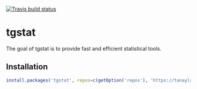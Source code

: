 <!-- badges: start -->
[![Travis build status](https://travis-ci.com/tanaylab/tgstat.svg?branch=master)](https://travis-ci.org/tanaylab/tgstat) <!-- badges: end -->

tgstat
======

The goal of tgstat is to provide fast and efficient statistical tools.

Installation
------------

``` r
install.packages('tgstat', repos=c(getOption('repos'), 'https://tanaylab.github.io/repo'))
```
